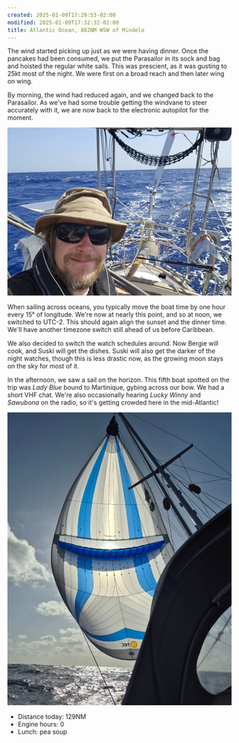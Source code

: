 ```yaml
---
created: 2025-01-09T17:29:53-02:00
modified: 2025-01-09T17:32:32-02:00
title: Atlantic Ocean, 882NM WSW of Mindelo
---
```


The wind started picking up just as we were having dinner. Once the pancakes had been consumed, we put the Parasailor in its sock and bag and hoisted the regular white sails. This was prescient, as it was gusting to 25kt most of the night. We were first on a broad reach and then later wing on wing.

By morning, the wind had reduced again, and we changed back to the Parasailor. As we've had some trouble getting the windvane to steer accurately with it, we are now back to the electronic autopilot for the moment.

![Image](../2025/9bbbfa7be2a2a1ad075848d47dd2cf2b.jpg) 

When sailing across oceans, you typically move the boat time by one hour every 15° of longitude. We're now at nearly this point, and so at noon, we switched to UTC-2. This should again align the sunset and the dinner time. We'll have another timezone switch still ahead of us before Caribbean.

We also decided to switch the watch schedules around. Now Bergie will cook, and Suski will get the dishes. Suski will also get the darker of the night watches, though this is less drastic now, as the growing moon stays on the sky for most of it.

In the afternoon, we saw a sail on the horizon. This fifth boat spotted on the trip was _Lady Blue_ bound to Martinique, gybing across our bow. We had a short VHF chat. We're also occasionally hearing _Lucky Winny_ and _Sawubona_ on the radio, so it's getting crowded here in the mid-Atlantic!

![Image](../2025/662ed4eec49aee7b2969eabc32bc475c.png) 

* Distance today: 129NM
* Engine hours: 0
* Lunch: pea soup
